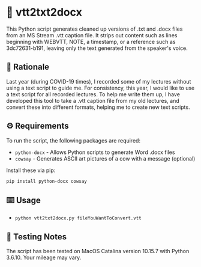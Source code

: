 # 📃 vtt2txt2docx
This Python script generates cleaned up versions of .txt and .docx files from an MS Stream .vtt caption file.  It strips out content such as lines beginning with WEBVTT, NOTE, a timestamp, or a reference such as 3dc72631-b191, leaving only the text generated from the speaker's voice.

## 🤔 Rationale
Last year (during COVID-19 times), I recorded some of my lectures without using a text script to guide me.  For consistency, this year, I would like to use a text script for all recorded lectures.  To help me write them up, I have developed this tool to take a .vtt caption file from my old lectures, and convert these into different formats, helping me to create new text scripts.

## ⚙️ Requirements
To run the script, the following packages are required:

* `python-docx` - Allows Python scripts to generate Word .docx files
* `cowsay` - Generates ASCII art pictures of a cow with a message (optional)

Install these via pip:

`pip install python-docx cowsay`

## ⌨️ Usage
* `python vtt2txt2docx.py fileYouWantToConvert.vtt`

## 🔨 Testing Notes
The script has been tested on MacOS Catalina version 10.15.7 with Python 3.6.10. Your mileage may vary.

